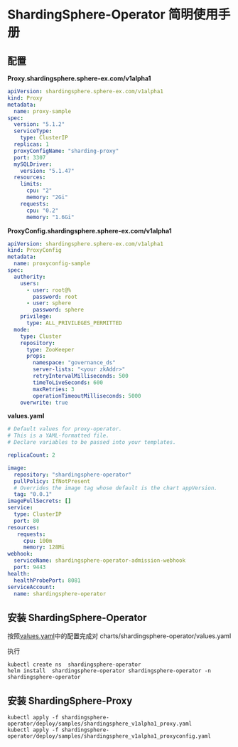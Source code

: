 # ShardingSphere-Operator 简明使用手册

## 配置
**Proxy.shardingsphere.sphere-ex.com/v1alpha1**

```yaml
apiVersion: shardingsphere.sphere-ex.com/v1alpha1
kind: Proxy
metadata:
  name: proxy-sample
spec:
  version: "5.1.2"
  serviceType:
    type: ClusterIP
  replicas: 1
  proxyConfigName: "sharding-proxy"
  port: 3307
  mySQLDriver:
    version: "5.1.47"
  resources:
    limits:
      cpu: "2"
      memory: "2Gi"
    requests:
      cpu: "0.2"
      memory: "1.6Gi"
```

**ProxyConfig.shardingsphere.sphere-ex.com/v1alpha1**

```yaml
apiVersion: shardingsphere.sphere-ex.com/v1alpha1
kind: ProxyConfig
metadata:
  name: proxyconfig-sample
spec:
  authority:
    users:
      - user: root@%
        password: root
      - user: sphere
        password: sphere
    privilege:
      type: ALL_PRIVILEGES_PERMITTED
  mode:
    type: Cluster
    repository:
      type: ZooKeeper
      props:
        namespace: "governance_ds"
        server-lists: "<your zkAddr>"
        retryIntervalMilliseconds: 500
        timeToLiveSeconds: 600
        maxRetries: 3
        operationTimeoutMilliseconds: 5000
    overwrite: true
```


<span id="001">**values.yaml**</span>
```yaml
# Default values for proxy-operator.
# This is a YAML-formatted file.
# Declare variables to be passed into your templates.

replicaCount: 2

image:
  repository: "shardingsphere-operator"
  pullPolicy: IfNotPresent
  # Overrides the image tag whose default is the chart appVersion.
  tag: "0.0.1"
imagePullSecrets: []
service:
  type: ClusterIP
  port: 80
resources:
   requests:
     cpu: 100m
     memory: 128Mi
webhook:
  serviceName: shardingsphere-operator-admission-webhook
  port: 9443
health:
  healthProbePort: 8081
serviceAccount:
  name: shardingsphere-operator
```


## 安装 ShardingSphere-Operator 
按照[values.yaml](#001)中的配置完成对 charts/shardingsphere-operator/values.yaml  

执行 
```shell
kubectl create ns  shardingsphere-operator
helm install  shardingsphere-operator shardingsphere-operator -n shardingsphere-operator
```
## 安装 ShardingSphere-Proxy

```shell
kubectl apply -f shardingsphere-operator/deploy/samples/shardingsphere_v1alpha1_proxy.yaml
kubectl apply -f shardingsphere-operator/deploy/samples/shardingsphere_v1alpha1_proxyconfig.yaml
```
